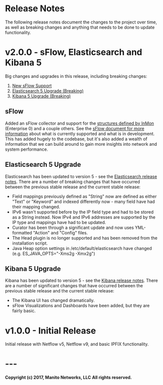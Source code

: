 # Release Notes
The following release notes document the changes to the project over time, as well as breaking changes and anything that needs to be done to update functionality.

# v2.0.0 - sFlow, Elasticsearch and Kibana 5
Big changes and upgrades in this release, including breaking changes:

1. [New sFlow Support](#sflow)
2. [Elasticsearch 5 Upgrade (Breaking)](#elasticsearch-5-upgrade)
3. [Kibana 5 Upgrade (Breaking)](#kibana-5-upgrade)

## sFlow
Added an sFlow collector and support for the [structures defined by InMon](http://www.sflow.org/developers/structures.php) (Enterprise 0) and a couple others. See the [sFlow document for more information](sFlow.md) about what is currently supported and what is in development. This has added hugely to the codebase, but it's also added a wealth of information that we can build around to gain more insights into network and system performance.

## Elasticsearch 5 Upgrade
Elasticsearch has been updated to version 5 - see the [Elasticsearch release notes](https://www.elastic.co/guide/en/elasticsearch/reference/current/release-notes-5.0.0.html). There are a number of breaking changes that have occurred between the previous stable release and the current stable release:

- Field mappings previously defined as "String" now are defined as either "Text" or "Keyword" and indexed differently now - many field have had their mapping changed.
- IPv6 wasn't supported before by the IP field type and had to be stored as a String instead. Now IPv4 and IPv6 addresses are supported by the IP type and mappings have had to be updated.
- Curator has been through a significant update and now uses YML-formatted "Action" and "Config" files.
- The Head plugin is no longer supported and has been removed from the installation script.
- Java Heap option settings in /etc/default/elasticsearch have changed (e.g. ES_JAVA_OPTS="-Xms2g -Xmx2g")

## Kibana 5 Upgrade
Kibana has been updated to version 5 - see the [Kibana release notes](https://www.elastic.co/guide/en/kibana/current/release-notes-5.0.0.html). There are a number of significant changes that have occurred between the previous stable release and the current stable release:

- The Kibana UI has changed dramatically.
- sFlow Visualizations and Dashboards have been added, but they are fairly basic.

# v1.0.0 - Initial Release
Initial release with Netflow v5, Netflow v9, and basic IPFIX functionality.

# ---
**Copyright (c) 2017, Manito Networks, LLC**
**All rights reserved.**